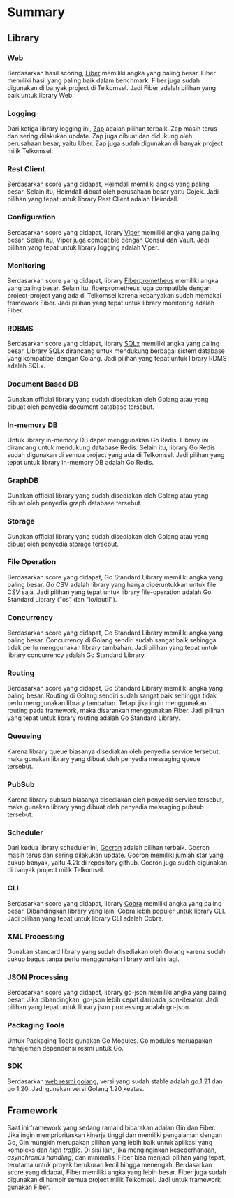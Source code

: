 # Summary

## Library

### Web

Berdasarkan hasil scoring, [Fiber](https://github.com/gofiber/fiber) memiliki angka yang paling besar. Fiber memiliki hasil yang paling baik dalam benchmark. Fiber juga sudah digunakan di banyak project di Telkomsel. Jadi Fiber adalah pilihan yang baik untuk library Web.

### Logging

Dari ketiga library logging ini, [Zap](https://github.com/uber-go/zap) adalah pilihan terbaik. Zap masih terus dan sering dilakukan update. Zap juga dibuat dan didukung oleh perusahaan besar, yaitu Uber. Zap juga sudah digunakan di banyak project milik Telkomsel.

### Rest Client

Berdasarkan score yang didapat, [Heimdall](https://github.com/gojek/heimdall) memiliki angka yang paling besar. Selain itu, Heimdall dibuat oleh perusahaan besar yaitu Gojek. Jadi pilihan yang tepat untuk library Rest Client adalah Heimdall.

### Configuration

Berdasarkan score yang didapat, library [Viper](https://github.com/spf13/viper) memiliki angka yang paling besar. Selain itu, Viper juga compatible dengan Consul dan Vault. Jadi pilihan yang tepat untuk library logging adalah Viper.

### Monitoring

Berdasarkan score yang didapat, library [Fiberprometheus](https://github.com/ansrivas/fiberprometheus) memiliki angka yang paling besar. Selain itu, fiberprometheus juga compatible dengan project-project yang ada di Telkomsel karena kebanyakan sudah memakai framework Fiber. Jadi pilihan yang tepat untuk library monitoring adalah Fiber.

### RDBMS

Berdasarkan score yang didapat, library [SQLx](https://github.com/jmoiron/sqlx) memiliki angka yang paling besar. Library SQLx dirancang untuk mendukung berbagai sistem database yang kompatibel dengan Golang. Jadi pilihan yang tepat untuk library RDMS adalah SQLx.

### Document Based DB

Gunakan official library yang sudah disediakan oleh Golang atau yang dibuat oleh penyedia document database tersebut.

### In-memory DB

Untuk library in-memory DB dapat menggunakan Go Redis. Library ini dirancang untuk mendukung database Redis. Selain itu, library Go Redis sudah digunakan di semua project yang ada di Telkomsel. Jadi pilihan yang tepat untuk library in-memory DB adalah Go Redis.

### GraphDB

Gunakan official library yang sudah disediakan oleh Golang atau yang dibuat oleh penyedia graph database tersebut.

### Storage

Gunakan official library yang sudah disediakan oleh Golang atau yang dibuat oleh penyedia storage tersebut.

### File Operation

Berdasarkan score yang didapat, Go Standard Library memiliki angka yang paling besar. Go CSV adalah library yang hanya diperuntukkan untuk file CSV saja. Jadi pilihan yang tepat untuk library file-operation adalah Go Standard Library ("os" dan "io/ioutil").

### Concurrency

Berdasarkan score yang didapat, Go Standard Library memiliki angka yang paling besar. Concurrency di Golang sendiri sudah sangat baik sehingga tidak perlu menggunakan library tambahan. Jadi pilihan yang tepat untuk library concurrency adalah Go Standard Library.

### Routing

Berdasarkan score yang didapat, Go Standard Library memiliki angka yang paling besar. Routing di Golang sendiri sudah sangat baik sehingga tidak perlu menggunakan library tambahan. Tetapi jika ingin menggunakan routing pada framework, maka disarankan menggunakan Fiber. Jadi pilihan yang tepat untuk library routing adalah Go Standard Library.

### Queueing

Karena library queue biasanya disediakan oleh penyedia service tersebut, maka gunakan library yang dibuat oleh penyedia messaging queue tersebut.

### PubSub

Karena library pubsub biasanya disediakan oleh penyedia service tersebut, maka gunakan library yang dibuat oleh penyedia messaging pubsub tersebut.

### Scheduler

Dari kedua library scheduler ini, [Gocron](https://github.com/go-co-op/gocron) adalah pilihan terbaik. Gocron masih terus dan sering dilakukan update. Gocron memiliki jumlah star yang cukup banyak, yaitu 4.2k di repository github. Gocron juga sudah digunakan di banyak project milik Telkomsel.

### CLI

Berdasarkan score yang didapat, library [Cobra](https://github.com/spf13/cobra) memiliki angka yang paling besar. Dibandingkan library yang lain, Cobra lebih populer untuk library CLI. Jadi pilihan yang tepat untuk library CLI adalah Cobra.

### XML Processing

Gunakan standard library yang sudah disediakan oleh Golang karena sudah cukup bagus tanpa perlu menggunakan library xml lain lagi.

### JSON Processing

Berdasarkan score yang didapat, library go-json memiliki angka yang paling besar. Jika dibandingkan, go-json lebih cepat daripada json-iterator. Jadi pilihan yang tepat untuk library json processing adalah go-json.

### Packaging Tools

Untuk Packaging Tools gunakan Go Modules. Go modules meruapakan manajemen dependensi resmi untuk Go.

### SDK

Berdasarkan [web resmi golang](https://go.dev/dl/), versi yang sudah stable adalah go.1.21 dan go 1.20. Jadi gunakan versi Golang 1.20 keatas.

## Framework

Saat ini framework yang sedang ramai dibicarakan adalan Gin dan Fiber. Jika ingin memprioritaskan kinerja tinggi dan memiliki pengalaman dengan Go, Gin mungkin merupakan pilihan yang lebih baik untuk aplikasi yang kompleks dan *high traffic*. Di sisi lain, jika menginginkan kesederhanaan, *asynchronus handling*, dan minimalis, Fiber bisa menjadi pilihan yang tepat, terutama untuk proyek berukuran kecil hingga menengah. Berdasarkan score yang didapat, Fiber memiliki angka yang lebih besar. Fiber juga sudah digunakan di hampir semua project milik Telkomsel. Jadi untuk framework gunakan [Fiber](https://github.com/gofiber/fiber).
